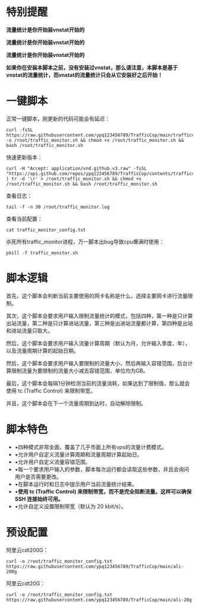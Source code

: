 # 特别提醒
**流量统计是你开始装vnstat开始的**

**流量统计是你开始装vnstat开始的**

**流量统计是你开始装vnstat开始的**

**如果你在安装本脚本之前，没有安装过vnstat，那么请注意，本脚本是基于vnstat的流量统计，而vnstat的流量统计只会从它安装好之后开始！**

# 一键脚本
正常一键脚本，刚更新的代码可能会有延迟：
```
curl -fsSL https://raw.githubusercontent.com/ypq123456789/TrafficCop/main/trafficcop.sh -o /root/traffic_monitor.sh && chmod +x /root/traffic_monitor.sh && bash /root/traffic_monitor.sh
```
快速更新版本：
```
curl -H "Accept: application/vnd.github.v3.raw" -fsSL "https://api.github.com/repos/ypq123456789/TrafficCop/contents/trafficcop.sh" | tr -d '\r' > /root/traffic_monitor.sh && chmod +x /root/traffic_monitor.sh && bash /root/traffic_monitor.sh
```
查看日志：
```
tail -f -n 30 /root/traffic_monitor.log
```
查看当前配置：
```
cat traffic_monitor_config.txt
```
杀死所有traffic_monitor进程，万一脚本出bug导致cpu爆满时使用：
```
pkill -f traffic_monitor.sh
```
# 脚本逻辑
首先，这个脚本会判断当前主要使用的网卡名称是什么，选择主要网卡进行流量限制。

其次，这个脚本会要求用户输入限制流量统计的模式，包括四种，第一种是只计算出站流量，第二种是只计算进站流量，第三种是出进站流量都计算，第四种是出站和进站流量只取大。

然后，这个脚本会要求用户输入流量计算周期（默认为月，允许输入季度、年），以及流量周期计算的起始日期。

然后，这个脚本会要求用户输入要限制的流量大小，然后再输入容错范围，后台计算限制流量为要限制的流量大小减去容错范围，单位均为GB。

最后，这个脚本会每隔1分钟检测当前的流量消耗，如果达到了限制值，那么就会使用 tc (Traffic Control) 来限制带宽。

并且，这个脚本会在下一个流量周期到达时，自动解除限制。
# 脚本特色
- ▪️四种模式非常全面，覆盖了几乎市面上所有vps的流量计费模式。
- ▪️允许用户自定义流量计算周期和流量周期计算起始日。
- ▪️允许用户自定义流量容错范围。
- ▪️每一个要求用户输入的参数，脚本每次运行都会读取这些参数，并且会询问用户是否需要更改。
- ▪️在脚本运行时和日志中提示用户当前流量统计结果。
- ▪️**使用 tc (Traffic Control) 来限制带宽，而不是完全阻断流量。这样可以确保 SSH 连接始终可用。**
- ▪️允许自定义设置限制带宽（默认为 20 kbit/s）。

# 预设配置
阿里云cdt200G：
```
curl -o /root/traffic_monitor_config.txt https://raw.githubusercontent.com/ypq123456789/TrafficCop/main/ali-200g
```
阿里云cdt20G：
```
curl -o /root/traffic_monitor_config.txt https://raw.githubusercontent.com/ypq123456789/TrafficCop/main/ali-20g
```
